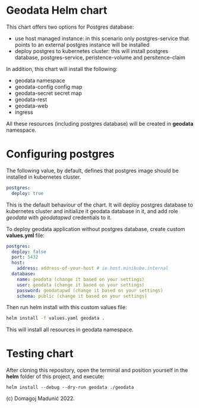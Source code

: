 # Geodata Helm chart

This chart offers two options for Postgres database:
- use host managed instance: in this scenario only postgres-service that points to an external postgres instance will be installed
- deploy postgres to kubernetes cluster: this will install postgres database, postgres-service, peristence-volume and persitence-claim

In addition, this chart will install the following:
- geodata namespace
- geodata-config config map
- geodata-secret secret map
- geodata-rest
- geodata-web
- ingress

All these resources (including postgres database) will be created in **geodata** namespace.

# Configuring postgres

The following value, by default, defines that postgres image should be installed in kubernetes cluster.

```yaml
postgres:
  deploy: true
```
This is the default behaviour of the chart. It will deploy postgres database to kubernetes cluster and initialize it geodata database in it, and add role *geodata* with *geodatapwd* credentials to it.


To deploy geodata application without postgres database, create custom **values.yml** file:

```yaml
postgres:
  deploy: false
  port: 5432
  host:
    address: address-of-your-host # ie host.minikube.internal
  database:
    name: geodata (change it based on your settings)
    user: geodata (change it based on your settings)
    password: geodatapwd (change it based on your settings)
    schema: public (change it based on your settings)
```

Then run helm install with this custom values file:

```bash
helm install -f values.yaml geodata .
```
This will install all resources in geodata namespace.

# Testing chart

After cloning this repository, open the terminal and position yourself in the **helm** folder of this project, and execute:
```
helm install --debug --dry-run geodata ./geodata
```

(c) Domagoj Madunić 2022.